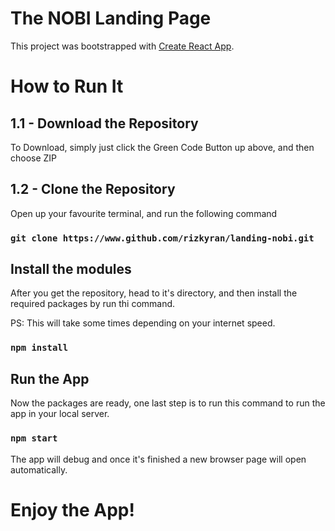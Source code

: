 # The NOBI Landing Page

This project was bootstrapped with [Create React App](https://github.com/facebook/create-react-app).

# How to Run It

## 1.1 - Download the Repository

To Download, simply just click the Green Code Button up above, and then choose ZIP

## 1.2 - Clone the Repository

Open up your favourite terminal, and run the following command

### `git clone https://www.github.com/rizkyran/landing-nobi.git`

## Install the modules

After you get the repository, head to it's directory, and then install the required packages by run thi command.

PS: This will take some times depending on your internet speed.

### `npm install`

## Run the App

Now the packages are ready, one last step is to run this command to run the app in your local server.

### `npm start`

The app will debug and once it's finished a new browser page will open automatically.

# Enjoy the App!

